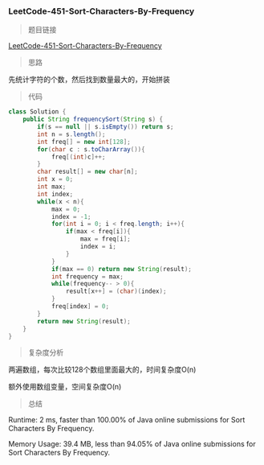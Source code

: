 ### LeetCode-451-Sort-Characters-By-Frequency

> 题目链接

[LeetCode-451-Sort-Characters-By-Frequency](https://leetcode.com/problems/sort-characters-by-frequency/)

> 思路

先统计字符的个数，然后找到数量最大的，开始拼装

> 代码

```java
class Solution {
    public String frequencySort(String s) {
        if(s == null || s.isEmpty()) return s;
        int n = s.length();
        int freq[] = new int[128];
        for(char c : s.toCharArray()){
            freq[(int)c]++;
        }
        char result[] = new char[n];
        int x = 0;
        int max;
        int index;
        while(x < n){
            max = 0;
            index = -1;
            for(int i = 0; i < freq.length; i++){
                if(max < freq[i]){
                    max = freq[i];
                    index = i;
                }
            }
            if(max == 0) return new String(result);
            int frequency = max;
            while(frequency-- > 0){
                result[x++] = (char)(index);
            }
            freq[index] = 0;
        }
        return new String(result); 
    }
}
```

> 复杂度分析

两遍数组，每次比较128个数组里面最大的，时间复杂度O(n)

额外使用数组变量，空间复杂度O(n)

> 总结

Runtime: 2 ms, faster than 100.00% of Java online submissions for Sort Characters By Frequency.

Memory Usage: 39.4 MB, less than 94.05% of Java online submissions for Sort Characters By Frequency.

